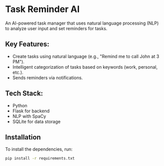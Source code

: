 # Task Reminder AI

An AI-powered task manager that uses natural language processing (NLP) to analyze user input and set reminders for tasks.

## Key Features:
- Create tasks using natural language (e.g., "Remind me to call John at 3 PM").
- Intelligent categorization of tasks based on keywords (work, personal, etc.).
- Sends reminders via notifications.

## Tech Stack:
- Python
- Flask for backend
- NLP with SpaCy
- SQLite for data storage

## Installation
To install the dependencies, run:
```bash
pip install -r requirements.txt
